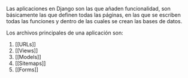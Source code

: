 Las aplicaciones en Django son las que añaden funcionalidad, son básicamente las que definen todas las páginas, en las que se escriben todas las funciones y dentro de las cuales se crean las bases de datos.

Los archivos principales de una aplicación son:
1. [[URLs]]
2. [[Views]]
3. [[Models]]
4. [[Sitemaps]]
5. [[Forms]]